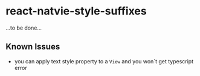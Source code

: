 # react-natvie-style-suffixes #

...to be done...

## Known Issues ##
- you can apply text style property to a `View` and you won`t get typescript error
